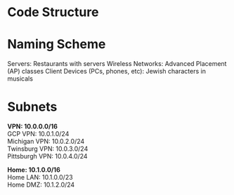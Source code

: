 # Code Structure



# Naming Scheme

Servers: Restaurants with servers
Wireless Networks: Advanced Placement (AP) classes
Client Devices (PCs, phones, etc): Jewish characters in musicals

# Subnets

**VPN: 10.0.0.0/16** \
GCP VPN: 10.0.1.0/24 \
Michigan VPN: 10.0.2.0/24 \
Twinsburg VPN: 10.0.3.0/24 \
Pittsburgh VPN: 10.0.4.0/24

**Home: 10.1.0.0/16** \
Home LAN: 10.1.0.0/23 \
Home DMZ: 10.1.2.0/24
